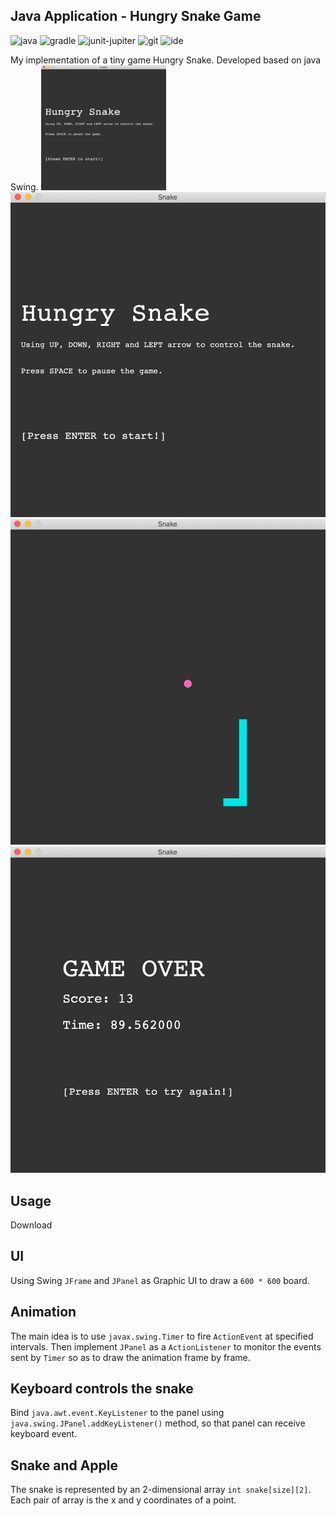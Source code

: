 ## Java Application - Hungry Snake Game
![java](https://img.shields.io/badge/java-1.8-brightgreen)
![gradle](https://img.shields.io/badge/gradle-7.0-brightgreen)
![junit-jupiter](https://img.shields.io/badge/junit-5.7.0-brightgreen)
![git](https://img.shields.io/badge/git-2.24.3-brightgreen)
![ide](https://img.shields.io/badge/intellij-21.3.1-brightgreen)

My implementation of a tiny game Hungry Snake. Developed based on java Swing.
<img src="imgs/snake-welcome.png" alt="welcome" width="200" height="200"/>
![snake-welcome](imgs/snake-welcome.png)
![snake-gameplay](imgs/snake-gameplay.png)
![snake-gameover](imgs/snake-gameover.png)

## Usage
Download 

## UI
Using Swing `JFrame` and `JPanel` as Graphic UI to draw a `600 * 600` board.

## Animation
The main idea is to use `javax.swing.Timer` to fire `ActionEvent` at specified intervals. Then implement `JPanel` as a `ActionListener` to monitor the events sent by `Timer` so as to draw the animation frame by frame.

## Keyboard controls the snake
Bind `java.awt.event.KeyListener` to the panel using `java.swing.JPanel.addKeyListener()` method, so that panel can receive keyboard event.

## Snake and Apple
The snake is represented by an 2-dimensional array `int snake[size][2]`. Each pair of array is the x and y coordinates of a point.
